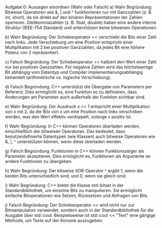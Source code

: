 Aufgabe 0: Aussagen einordnen (Wahr oder Falsch)
a) Wahr
Begründung: Bitweise Operatoren wie &, | und ^ funktionieren nur mit Ganzzahlen (z. B. int, short), da sie direkt auf den binären Repräsentationen der Zahlen operieren. Gleitkommazahlen (z. B. float, double) haben eine andere interne Struktur (IEEE-754 Standard) und unterstützen keine bitweisen Operationen.

b) Wahr
Begründung: Der Schiebeoperator << verschiebt die Bits einer Zahl nach links. Jede Verschiebung um eine Position entspricht einer Multiplikation mit 2 bei positiven Ganzzahlen, da jedes Bit eine höhere Potenz von 2 repräsentiert.

c) Falsch
Begründung: Der Schiebeoperator >> halbiert den Wert einer Zahl nur bei positiven Ganzzahlen. Für negative Zahlen wird das höchstwertige Bit abhängig vom Datentyp und Compiler implementierungsabhängig behandelt (arithmetische vs. logische Verschiebung).

d) Falsch
Begründung: C++ unterstützt die Übergabe von Parametern per Referenz. Dies ermöglicht es, eine Funktion so zu definieren, dass Änderungen am Parameter auch außerhalb der Funktion sichtbar sind.

e) Wahr
Begründung: Der Ausdruck x << 1 entspricht einer Multiplikation von x mit 2, da die Bits von x um eine Position nach links verschoben werden, was den Wert effektiv verdoppelt, solange x positiv ist.

f) Wahr
Begründung: In C++ können Operatoren überladen werden, einschließlich der bitweisen Operatoren. Das bedeutet, dass benutzerdefinierte Datentypen (wie Klassen) auch bitweise Operatoren wie &, |, ^ unterstützen können, wenn diese überladen werden.

g) Falsch
Begründung: Funktionen in C++ können Funktionszeiger als Parameter akzeptieren. Dies ermöglicht es, Funktionen als Argumente an andere Funktionen zu übergeben.

h) Wahr
Begründung: Der bitweise XOR-Operator ^ ergibt 1, wenn die beiden Bits unterschiedlich sind, und 0, wenn sie gleich sind.

i) Wahr
Begründung: C++ bietet die Klasse std::bitset in der Standardbibliothek, um einzelne Bits zu manipulieren. Sie ermöglicht einfache Bitoperationen wie Setzen, Rücksetzen und Abfragen von Bits.

j) Falsch
Begründung: Der Schiebeoperator << wird nicht nur zur Bitmanipulation verwendet, sondern auch in der Standardbibliothek für die Ausgabe über std::cout. Beispielsweise ist std::cout << "Text" eine gängige Methode, um Texte auf der Konsole auszugeben.